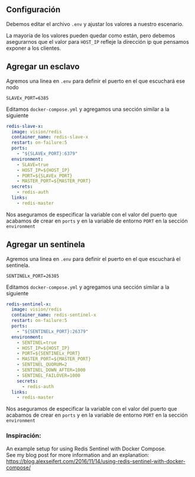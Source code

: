## Configuración

Debemos editar el archivo ```.env``` y ajustar los valores a nuestro escenario.

La mayoría de los valores pueden quedar como están, pero debemos asegurarnos que el valor para ```HOST_IP``` refleje la dirección ip que pensamos exponer a los clientes.

## Agregar un esclavo

Agremos una linea en ```.env``` para definir el puerto en el que escuchará ese nodo
```
SLAVEx_PORT=6385
```

Editamos ```docker-compose.yml``` y agregamos una sección similar a la siguiente
```yaml
redis-slave-x:
  image: vision/redis
  container_name: redis-slave-x
  restart: on-failure:5
  ports:
    - "${SLAVEx_PORT}:6379"
  environment:
    - SLAVE=true
    - HOST_IP=${HOST_IP}
    - PORT=${SLAVEx_PORT}
    - MASTER_PORT=${MASTER_PORT}
  secrets:
    - redis-auth
  links:
    - redis-master
```
Nos aseguramos de especificar la variable con el valor del puerto que acabamos de crear en ```ports``` y en la variable de entorno ```PORT``` en la sección ```environment```

## Agregar un sentinela

Agremos una linea en ```.env``` para definir el puerto en el que escuchará el sentinela.
```
SENTINELx_PORT=26385
```

Editamos ```docker-compose.yml``` y agregamos una sección similar a la siguiente
```yaml
redis-sentinel-x:
  image: vision/redis
  container_name: redis-sentinel-x
  restart: on-failure:5
  ports:
    - "${SENTINELx_PORT}:26379"
  environment:
    - SENTINEL=true
    - HOST_IP=${HOST_IP}
    - PORT=${SENTINELx_PORT}
    - MASTER_PORT=${MASTER_PORT}
    - SENTINEL_QUORUM=2
    - SENTINEL_DOWN_AFTER=1000
    - SENTINEL_FAILOVER=1000
    secrets:
      - redis-auth
  links:
    - redis-master
```
Nos aseguramos de especificar la variable con el valor del puerto que acabamos de crear en ```ports``` y en la variable de entorno ```PORT``` en la sección ```environment```

### Inspiración:
An example setup for using Redis Sentinel with Docker Compose.  
See my blog post for more information and an explanation: https://blog.alexseifert.com/2016/11/14/using-redis-sentinel-with-docker-compose/
